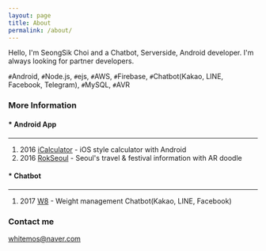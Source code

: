 ```yaml
---
layout: page
title: About
permalink: /about/
---
```


Hello, I'm SeongSik Choi and a Chatbot, Serverside, Android developer.	I'm always looking for partner developers.

`#`Android, `#`Node.js, `#`ejs, `#`AWS, `#`Firebase, `#`Chatbot(Kakao, LINE, Facebook, Telegram), `#`MySQL, `#`AVR
### More Information

#### * Android App
-----------
1. 2016 [iCalculator](https://github.com/Tadoya/Calculator "iCalculator") - iOS style calculator with Android
2. 2016 [RokSeoul](https://github.com/Tadoya/RokSeoul "RokSeoul") - Seoul's travel & festival information with AR doodle

#### * Chatbot
-------
1. 2017 [W8](https://github.com/Tadoya/W8 "W8") - Weight management Chatbot(Kakao, LINE, Facebook)

### Contact me

[whitemos@naver.com](mailto:whitemos@naver.com)